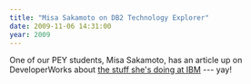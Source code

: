 ```yaml
---
title: "Misa Sakamoto on DB2 Technology Explorer"
date: 2009-11-06 14:31:00
year: 2009
---
```

One of our PEY students, Misa Sakamoto, has an article up on DeveloperWorks about <a href="http://www.ibm.com/developerworks/data/library/techarticle/dm-0911techexplorerdb2auth/index.html">the stuff she's doing at IBM</a> --- yay!
